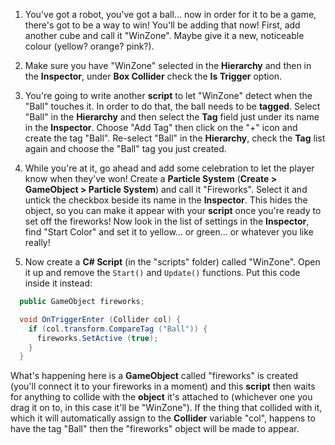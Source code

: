 1. You've got a robot, you've got a ball... now in order for it to be a game, there's got to be a way to win! You'll be adding that now! First, add another cube and call it "WinZone". Maybe give it a new, noticeable colour (yellow? orange? pink?).

2. Make sure you have "WinZone" selected in the **Hierarchy** and then in the **Inspector**, under **Box Collider** check the **Is Trigger** option.

3. You're going to write another **script** to let "WinZone" detect when the "Ball" touches it. In order to do that, the ball needs to be **tagged**. Select "Ball" in the **Hierarchy** and then select the **Tag** field just under its name in the **Inspector**. Choose "Add Tag" then click on the "+" icon and create the tag "Ball". Re-select "Ball" in the **Hierarchy**, check the **Tag** list again and choose the "Ball" tag you just created.

4. While you're at it, go ahead and add some celebration to let the player know when they've won! Create a **Particle System** (**Create > GameObject > Particle System**) and call it "Fireworks". Select it and untick the checkbox beside its name in the **Inspector**. This hides the object, so you can make it appear with your **script** once you're ready to set off the fireworks! Now look in the list of settings in the **Inspector**, find "Start Color" and set it to yellow... or green... or whatever you like really!

5. Now create a **C# Script** (in the "scripts" folder) called "WinZone". Open it up and remove the `Start()` and `Update()` functions. Put this code inside it instead:

  ```cs
    public GameObject fireworks;

    void OnTriggerEnter (Collider col) {
      if (col.transform.CompareTag ("Ball")) {
        fireworks.SetActive (true);
      }
    }
  ```
  
  What's happening here is a **GameObject** called "fireworks" is created (you'll connect it to your fireworks in a moment) and this **script** then waits for anything to collide with the **object** it's attached to (whichever one you drag it on to, in this case it'll be "WinZone"). If the thing that collided with it, which it will automatically assign to the **Collider** variable "col", happens to have the tag "Ball" then the "fireworks" object will be made to appear.